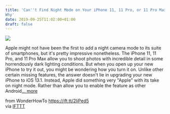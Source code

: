 ```yaml
---
title: 'Can''t Find Night Mode on Your iPhone 11, 11 Pro, or 11 Pro Max? Here''s
Why'
date: 2019-09-25T11:02:00+01:00
draft: false
---
```


[![](https://img.wonderhowto.com/img/82/79/63704823673164/0/cant-find-night-mode-your-iphone-11-11-pro-11-pro-max-heres-why.1280x600.jpg)](https://ios.gadgethacks.com/how-to/cant-find-night-mode-your-iphone-11-11-pro-11-pro-max-heres-why-0206902/)

Apple might not have been the first to add a night camera mode to its suite of smartphones, but it's pretty impressive nonetheless. The iPhone 11, 11 Pro, and 11 Pro Max allow you to shoot photos with incredible detail in some horrendously dark lighting conditions. But when you open up your new iPhone to try it out, you might be wondering how you turn it on. Unlike other certain missing features, the answer doesn't lie in upgrading your new iPhone to iOS 13.1. Instead, Apple did something very "Apple" with its take on night mode. Rather than allow you to enable the feature as other Android[... more](https://ios.gadgethacks.com/how-to/cant-find-night-mode-your-iphone-11-11-pro-11-pro-max-heres-why-0206902/)

  
  
from WonderHowTo https://ift.tt/2liPed5  
via [IFTTT](https://ifttt.com/?ref=da&site=blogger)